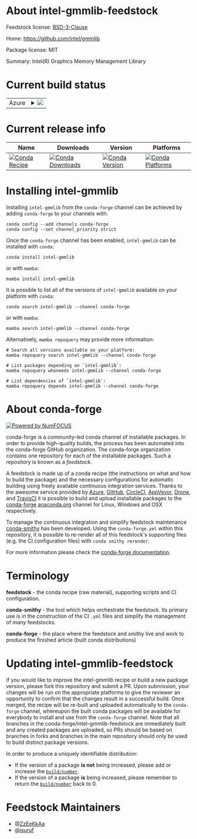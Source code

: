 About intel-gmmlib-feedstock
============================

Feedstock license: [BSD-3-Clause](https://github.com/conda-forge/intel-gmmlib-feedstock/blob/main/LICENSE.txt)

Home: https://github.com/intel/gmmlib

Package license: MIT

Summary: Intel(R) Graphics Memory Management Library

Current build status
====================


<table>
    
  <tr>
    <td>Azure</td>
    <td>
      <details>
        <summary>
          <a href="https://dev.azure.com/conda-forge/feedstock-builds/_build/latest?definitionId=8037&branchName=main">
            <img src="https://dev.azure.com/conda-forge/feedstock-builds/_apis/build/status/intel-gmmlib-feedstock?branchName=main">
          </a>
        </summary>
        <table>
          <thead><tr><th>Variant</th><th>Status</th></tr></thead>
          <tbody><tr>
              <td>linux_64</td>
              <td>
                <a href="https://dev.azure.com/conda-forge/feedstock-builds/_build/latest?definitionId=8037&branchName=main">
                  <img src="https://dev.azure.com/conda-forge/feedstock-builds/_apis/build/status/intel-gmmlib-feedstock?branchName=main&jobName=linux&configuration=linux%20linux_64_" alt="variant">
                </a>
              </td>
            </tr>
          </tbody>
        </table>
      </details>
    </td>
  </tr>
</table>

Current release info
====================

| Name | Downloads | Version | Platforms |
| --- | --- | --- | --- |
| [![Conda Recipe](https://img.shields.io/badge/recipe-intel--gmmlib-green.svg)](https://anaconda.org/conda-forge/intel-gmmlib) | [![Conda Downloads](https://img.shields.io/conda/dn/conda-forge/intel-gmmlib.svg)](https://anaconda.org/conda-forge/intel-gmmlib) | [![Conda Version](https://img.shields.io/conda/vn/conda-forge/intel-gmmlib.svg)](https://anaconda.org/conda-forge/intel-gmmlib) | [![Conda Platforms](https://img.shields.io/conda/pn/conda-forge/intel-gmmlib.svg)](https://anaconda.org/conda-forge/intel-gmmlib) |

Installing intel-gmmlib
=======================

Installing `intel-gmmlib` from the `conda-forge` channel can be achieved by adding `conda-forge` to your channels with:

```
conda config --add channels conda-forge
conda config --set channel_priority strict
```

Once the `conda-forge` channel has been enabled, `intel-gmmlib` can be installed with `conda`:

```
conda install intel-gmmlib
```

or with `mamba`:

```
mamba install intel-gmmlib
```

It is possible to list all of the versions of `intel-gmmlib` available on your platform with `conda`:

```
conda search intel-gmmlib --channel conda-forge
```

or with `mamba`:

```
mamba search intel-gmmlib --channel conda-forge
```

Alternatively, `mamba repoquery` may provide more information:

```
# Search all versions available on your platform:
mamba repoquery search intel-gmmlib --channel conda-forge

# List packages depending on `intel-gmmlib`:
mamba repoquery whoneeds intel-gmmlib --channel conda-forge

# List dependencies of `intel-gmmlib`:
mamba repoquery depends intel-gmmlib --channel conda-forge
```


About conda-forge
=================

[![Powered by
NumFOCUS](https://img.shields.io/badge/powered%20by-NumFOCUS-orange.svg?style=flat&colorA=E1523D&colorB=007D8A)](https://numfocus.org)

conda-forge is a community-led conda channel of installable packages.
In order to provide high-quality builds, the process has been automated into the
conda-forge GitHub organization. The conda-forge organization contains one repository
for each of the installable packages. Such a repository is known as a *feedstock*.

A feedstock is made up of a conda recipe (the instructions on what and how to build
the package) and the necessary configurations for automatic building using freely
available continuous integration services. Thanks to the awesome service provided by
[Azure](https://azure.microsoft.com/en-us/services/devops/), [GitHub](https://github.com/),
[CircleCI](https://circleci.com/), [AppVeyor](https://www.appveyor.com/),
[Drone](https://cloud.drone.io/welcome), and [TravisCI](https://travis-ci.com/)
it is possible to build and upload installable packages to the
[conda-forge](https://anaconda.org/conda-forge) [anaconda.org](https://anaconda.org/)
channel for Linux, Windows and OSX respectively.

To manage the continuous integration and simplify feedstock maintenance
[conda-smithy](https://github.com/conda-forge/conda-smithy) has been developed.
Using the ``conda-forge.yml`` within this repository, it is possible to re-render all of
this feedstock's supporting files (e.g. the CI configuration files) with ``conda smithy rerender``.

For more information please check the [conda-forge documentation](https://conda-forge.org/docs/).

Terminology
===========

**feedstock** - the conda recipe (raw material), supporting scripts and CI configuration.

**conda-smithy** - the tool which helps orchestrate the feedstock.
                   Its primary use is in the construction of the CI ``.yml`` files
                   and simplify the management of *many* feedstocks.

**conda-forge** - the place where the feedstock and smithy live and work to
                  produce the finished article (built conda distributions)


Updating intel-gmmlib-feedstock
===============================

If you would like to improve the intel-gmmlib recipe or build a new
package version, please fork this repository and submit a PR. Upon submission,
your changes will be run on the appropriate platforms to give the reviewer an
opportunity to confirm that the changes result in a successful build. Once
merged, the recipe will be re-built and uploaded automatically to the
`conda-forge` channel, whereupon the built conda packages will be available for
everybody to install and use from the `conda-forge` channel.
Note that all branches in the conda-forge/intel-gmmlib-feedstock are
immediately built and any created packages are uploaded, so PRs should be based
on branches in forks and branches in the main repository should only be used to
build distinct package versions.

In order to produce a uniquely identifiable distribution:
 * If the version of a package **is not** being increased, please add or increase
   the [``build/number``](https://docs.conda.io/projects/conda-build/en/latest/resources/define-metadata.html#build-number-and-string).
 * If the version of a package **is** being increased, please remember to return
   the [``build/number``](https://docs.conda.io/projects/conda-build/en/latest/resources/define-metadata.html#build-number-and-string)
   back to 0.

Feedstock Maintainers
=====================

* [@ZzEeKkAa](https://github.com/ZzEeKkAa/)
* [@isuruf](https://github.com/isuruf/)


